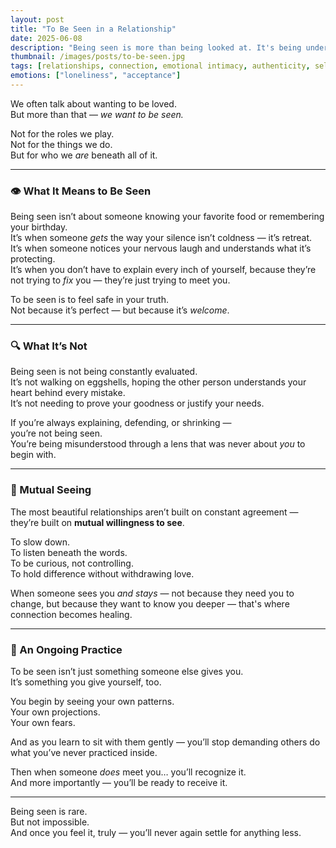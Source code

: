 ```yaml
---
layout: post
title: "To Be Seen in a Relationship"
date: 2025-06-08
description: "Being seen is more than being looked at. It's being understood, felt, and accepted — even in the parts of ourselves we've learned to hide."
thumbnail: /images/posts/to-be-seen.jpg
tags: [relationships, connection, emotional intimacy, authenticity, self-worth]
emotions: ["loneliness", "acceptance"]
---
```


We often talk about wanting to be loved.  
But more than that — *we want to be seen.*

Not for the roles we play.  
Not for the things we do.  
But for who we *are* beneath all of it.

---

### 👁 What It Means to Be Seen

Being seen isn’t about someone knowing your favorite food or remembering your birthday.  
It’s when someone *gets* the way your silence isn’t coldness — it’s retreat.  
It’s when someone notices your nervous laugh and understands what it’s protecting.  
It’s when you don’t have to explain every inch of yourself, because they’re not trying to *fix* you — they’re just trying to meet you.

To be seen is to feel safe in your truth.  
Not because it’s perfect — but because it’s *welcome*.

---

### 🔍 What It’s Not

Being seen is not being constantly evaluated.  
It’s not walking on eggshells, hoping the other person understands your heart behind every mistake.  
It’s not needing to prove your goodness or justify your needs.

If you’re always explaining, defending, or shrinking —  
you’re not being seen.  
You’re being misunderstood through a lens that was never about *you* to begin with.

---

### 🤝 Mutual Seeing

The most beautiful relationships aren’t built on constant agreement — they’re built on **mutual willingness to see**.

To slow down.  
To listen beneath the words.  
To be curious, not controlling.  
To hold difference without withdrawing love.

When someone sees you *and stays* — not because they need you to change, but because they want to know you deeper — that's where connection becomes healing.

---

### 🌱 An Ongoing Practice

To be seen isn’t just something someone else gives you.  
It’s something you give yourself, too.

You begin by seeing your own patterns.  
Your own projections.  
Your own fears.

And as you learn to sit with them gently — you’ll stop demanding others do what you’ve never practiced inside.

Then when someone *does* meet you… you’ll recognize it.  
And more importantly — you’ll be ready to receive it.

---

Being seen is rare.  
But not impossible.  
And once you feel it, truly — you’ll never again settle for anything less.
